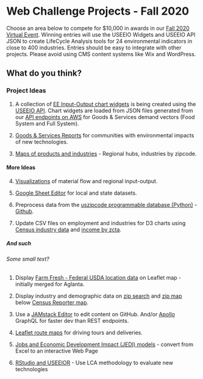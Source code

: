 <h1 class="h1-home">Web Challenge Projects - Fall 2020&nbsp;</h1>

Choose an area below to compete for $10,000 in awards in our [Fall 2020 Virtual Event](challenge/).  Winning entries will use the USEEIO Widgets and USEEIO API JSON to create LifeCycle Analysis tools for 24 environmental indicators in close to 400 industries. Entries should be easy to integrate with other projects. Please avoid using CMS content systems like Wix and WordPress.  

<h2>What do you think?</h2>

<h3>Project Ideas</h3>

1. A collection of [EE Input-Output chart widgets](https://modelearth.github.io/io/charts) is being created using the [USEEIO API](https://github.com/usepa/useeio_api/wiki/Use-the-API). Chart widgets are loaded from JSON files generated from 
our [API endpoints on AWS](https://s3.amazonaws.com/useeio-api-go-swagger-staging/index.html) <!-- also https://smmtool.app.cloud.gov/ -->for Goods & Services demand vectors (Food System and Full System).  

2. [Goods & Services Reports](info/) for communities with environmental impacts of new technologies.   

3. [Maps of products and industries](start/maps) - Regional hubs, industries by zipcode.  

<h4>More Ideas</h4>

4. [Visualizations](start/charts/) of material flow and regional input-output.  

5. [Google Sheet Editor](https://neighborhood.org/editor) for local and state datasets.

1. Preprocess data from the [uszipcode programmable database (Python)](https://uszipcode.readthedocs.io/01-Tutorial/index.html) - [Github](https://github.com/MacHu-GWU/uszipcode-project).  

1. Update CSV files on employment and industries for D3 charts using [Census industry data](industries) and [income by zcta](prep/all)<!--[projections](prep/regression/)-->.  

<h5>And such</h5>

<h6>Some small text?</h6>

1. Display [Farm Fresh - Federal USDA location data](farmfresh/ga) on Leaflet map - initially merged for Aglanta.  


1. Display industry and demographic data on [zip search](zip/#zip=30315) and [zip map](zip/leaflet/) below [Census Reporter map](https://censusreporter.org/profiles/86000US30313-30313/).

1. Use a [JAMstack Editor](https://headlesscms.org/) to edit content on GitHub. 
And/or <a href="https://www.apollographql.com/docs/apollo-server/">Apollo</a> GraphQL for faster dev than<!--the point-to-point nature of--> REST endpoints.  

1. <a href="start/routing/">Leaflet route maps</a> for driving tours and deliveries.

1. [Jobs and Economic Development Impact (JEDI) models](https://www.nrel.gov/analysis/jedi/models.html) - convert from Excel to an interactive Web Page

1. [RStudio and USEEIOR](https://modelearth.github.io/io/naics) - Use LCA methodology to evaluate new technologies
<!--

1. Use [PWA Starter](resources/pwa) to add an index.html page and thumbnails to the pwa folder.

1. Display [Georgia Recycling data](recycling/ga/) in Leaflet map layers.


1. Deploy Leaflet in Widget. Include [windy.com](https://windy.com) weather layer using their [API for Leaflet](https://github.com/windycom/API).


1. Cross-relate Goods & Services NAICS industries with Harmonized System (HS Codes) for [International Trade](https://georgiadata.github.io/display/products/)
-->

<!--
International postal codes
https://pypi.org/project/zipcodes/

National Renewable Energy Laboratory (NREL) - alternative fuel stations 
	https://developer.nrel.gov/docs/transportation/alt-fuel-stations-v1/all/#ev-network-id-record-fields

13. Activate Netlify Identity or Firebase Hosting using [Google Cloud Build](https://medium.com/serverlessguru/aws-to-gcp-web-applications-89ed92070832) and/or [ERPNext](https://aws.amazon.com/marketplace/pp/B015GHHU7M) (MariaDB/Python/AWS EC2).

14. [Climate Change Action Plans](https://www.c2es.org/document/climate-action-plans/) - Incorporate how other states support information exchanges.  
-->


